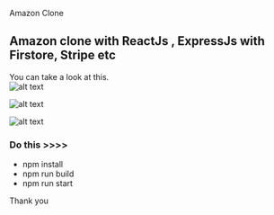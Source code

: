 Amazon Clone <br />
## Amazon clone with ReactJs , ExpressJs with Firstore, Stripe etc 

You can take a look at this. <br />
![alt text](amazon-clone/1.png)

![alt text](amazon-clone/2.png)


![alt text](amazon-clone/3.png)

### Do this >>>>
-	npm install 
-	npm run build 
-	npm run start 

Thank you 

